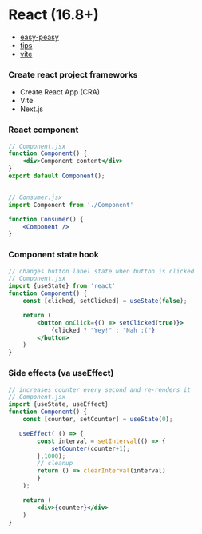 # React (16.8+)

* [easy-peasy](easy-peasy.md)
* [tips](tips.md)
* [vite](vite.md)

### Create react project frameworks
* Create React App (CRA)
* Vite 
* Next.js


### React component
```jsx
// Component.jsx
function Component() {
    <div>Component content</div>
}
export default Component();


// Consumer.jsx
import Component from './Component'

function Consumer() {
    <Component />
}
```


### Component state hook
```jsx
// changes button label state when button is clicked
// Component.jsx
import {useState} from 'react'
function Component() {
    const [clicked, setClicked] = useState(false);

    return (
        <button onClick={() => setClicked(true)}>
            {clicked ? "Yey!" : "Nah :("}
        </button>
    )
}
```

### Side effects (va useEffect)
```jsx
// increases counter every second and re-renders it
// Component.jsx
import {useState, useEffect}
function Component() {    
    const [counter, setCounter] = useState(0);

   useEffect( () => {
        const interval = setInterval(() => {
            setCounter(counter+1);
        },1000);
        // cleanup
        return () => clearInterval(interval)
        }
    );

    return (
        <div>{counter}</div>
    )
}
